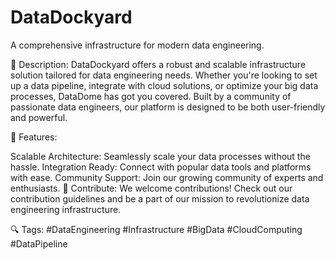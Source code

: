 # DataDockyard

A comprehensive infrastructure for modern data engineering.

📌 Description:
DataDockyard offers a robust and scalable infrastructure solution tailored for data engineering needs. Whether you're looking to set up a data pipeline, integrate with cloud solutions, or optimize your big data processes, DataDome has got you covered. Built by a community of passionate data engineers, our platform is designed to be both user-friendly and powerful.

🌟 Features:

Scalable Architecture: Seamlessly scale your data processes without the hassle.
Integration Ready: Connect with popular data tools and platforms with ease.
Community Support: Join our growing community of experts and enthusiasts.
📢 Contribute:
We welcome contributions! Check out our contribution guidelines and be a part of our mission to revolutionize data engineering infrastructure.


🔍 Tags:
#DataEngineering #Infrastructure #BigData #CloudComputing #DataPipeline
